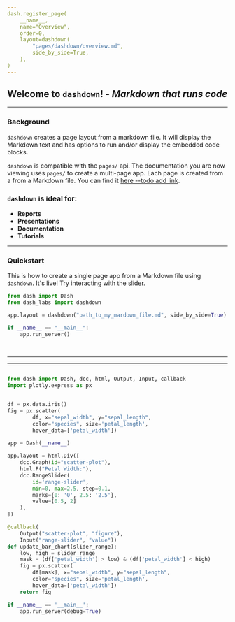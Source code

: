 ```yaml
---
dash.register_page(
    __name__,
    name="Overview",
    order=0,
    layout=dashdown(
        "pages/dashdown/overview.md",
        side_by_side=True,
    ),
)
---
```




## Welcome to `dashdown`! - _Markdown that runs code_
--------------

### Background

`dashdown` creates a page layout from a markdown file.  It will display the Markdown text and has options to run
and/or display the embedded code blocks.  
  
`dashdown` is compatible with the `pages/` api.  The documentation you are now viewing uses `pages/` to create a multi-page app.  Each page is
created from a from a Markdown file. You can find it [here --todo add link]().
 
### `dashdown` is ideal for:  

 - __Reports__  
 - __Presentations__
 - __Documentation__ 
 - __Tutorials__
   



------------

### Quickstart

This is how to create a single page app from a Markdown file using `dashdown`. It's live!  Try interacting with the slider.


```python exec-code-false
from dash import Dash
from dash_labs import dashdown

app.layout = dashdown("path_to_my_mardown_file.md", side_by_side=True)

if __name__ == "__main__":
    app.run_server()
    
    
```
----------
----------

```python

from dash import Dash, dcc, html, Output, Input, callback
import plotly.express as px


df = px.data.iris()
fig = px.scatter(
        df, x="sepal_width", y="sepal_length",
        color="species", size='petal_length',
        hover_data=['petal_width'])
        
app = Dash(__name__)

app.layout = html.Div([
    dcc.Graph(id="scatter-plot"),
    html.P("Petal Width:"),
    dcc.RangeSlider(
        id='range-slider',
        min=0, max=2.5, step=0.1,
        marks={0: '0', 2.5: '2.5'},
        value=[0.5, 2]
    ),
])

@callback(
    Output("scatter-plot", "figure"),
    Input("range-slider", "value"))
def update_bar_chart(slider_range):
    low, high = slider_range
    mask = (df['petal_width'] > low) & (df['petal_width'] < high)
    fig = px.scatter(
        df[mask], x="sepal_width", y="sepal_length",
        color="species", size='petal_length',
        hover_data=['petal_width'])
    return fig

if __name__ == '__main__':
    app.run_server(debug=True)

```


